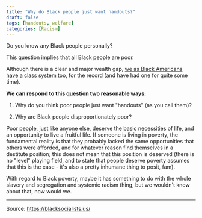 ```yaml
---
title: "Why do Black people just want handouts?"
draft: false
tags: [handouts, welfare]
categories: [Racism]
---
```


Do you know any Black people personally?  
  
This question implies that all Black people are poor.  
  
Although there is a clear and major wealth gap, [we as Black Americans have a class system too](https://www.federalreserve.gov/publications/files/scf17.pdf), for the record (and have had one for quite some time).  
  
**We can respond to this question two reasonable ways:**  
  
1) Why do you think poor people just want "handouts" (as you call them)?  
  
2) Why are Black people disproportionately poor?  
  
Poor people, just like anyone else, deserve the basic necessities of life, and an opportunity to live a fruitful life. If someone is living in poverty, the fundamental reality is that they probably lacked the same opportunities that others were afforded, and for whatever reason find themselves in a destitute position; this does not mean that this position is deserved (there is no "level" playing field, and to state that people deserve poverty assumes that this is the case - it's also a pretty inhumane thing to posit, fam).  
  
With regard to Black poverty, maybe it has something to do with the whole slavery and segregation and systemic racism thing, but we wouldn't know about that, now would we.

----
Source: https://blacksocialists.us/


